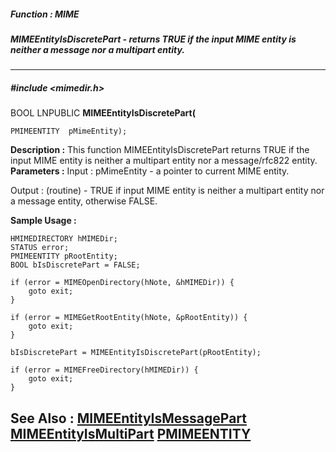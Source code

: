 ##### Function : MIME
##### MIMEEntityIsDiscretePart - returns TRUE if the input MIME entity is neither a message nor a multipart entity.

---
##### #include <mimedir.h>
BOOL LNPUBLIC **MIMEEntityIsDiscretePart(**

	PMIMEENTITY  pMimeEntity);
**Description :**
This function MIMEEntityIsDiscretePart returns TRUE if the input MIME entity is 
neither a multipart entity nor a message/rfc822 entity.
**Parameters :**
Input :
pMimeEntity  -  a pointer to current MIME entity.

Output :
(routine)  -  TRUE if input MIME entity is neither a multipart entity nor a message entity, otherwise FALSE.


**Sample Usage :**
```
HMIMEDIRECTORY hMIMEDir;
STATUS error;
PMIMEENTITY pRootEntity;
BOOL bIsDiscretePart = FALSE;

if (error = MIMEOpenDirectory(hNote, &hMIMEDir)) {
	goto exit;
}

if (error = MIMEGetRootEntity(hNote, &pRootEntity)) {
	goto exit;
}

bIsDiscretePart = MIMEEntityIsDiscretePart(pRootEntity);

if (error = MIMEFreeDirectory(hMIMEDir)) {
	goto exit;
}

```
**See Also :**
[MIMEEntityIsMessagePart](D:/md_files/MIMEEntityIsMessagePart.md)
[MIMEEntityIsMultiPart](D:/md_files/MIMEEntityIsMultiPart.md)
[PMIMEENTITY](D:/md_files/PMIMEENTITY.md)
---
